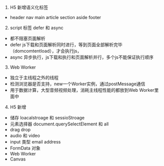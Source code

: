 1. H5 新增语义化标签
- header nav main article section aside footer

2. script 标签 defer 和 async 
- 都不阻塞页面解析
- defer js下载和页面解析同时进行，等到页面全部解析完毕（domcomtentload），才会执行js，
- async 异步执行，js下载和执行和页面解析并行，多个js不能保证执行顺序

3. Web Worker
- 独立于主线程之外的线程
- 检测浏览器是否支持，new一个Worker实例，通过postMessage通信
- 用于数据计算，大型音频视频处理，消耗主线程性能的都放到Web Worker里面中

4. H5 新增
- 储存 loacalstroage 和 sessioStroage
- 元素选择器 document.querySelectElement 和 all
- drag drop
- audio 和 video
- input 类型 email address
- FormData 对象
- Web Worker
- Canvas